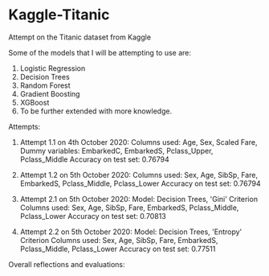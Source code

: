 # Kaggle-Titanic
Attempt on the Titanic dataset from Kaggle


Some of the models that I will be attempting to use are:

1) Logistic Regression
2) Decision Trees
3) Random Forest
4) Gradient Boosting
5) XGBoost
6) To be further extended with more knowledge.

Attempts:

1) Attempt 1.1 on 4th October 2020:
Columns used: Age, Sex, Scaled Fare, Dummy variables: EmbarkedC, EmbarkedS, Pclass_Upper, Pclass_Middle
Accuracy on test set: 0.76794

2) Attempt 1.2 on 5th October 2020:
Columns used: Sex, Age,	SibSp, Fare, EmbarkedS, Pclass_Middle, Pclass_Lower
Accuracy on test set: 0.76794

3) Attempt 2.1 on 5th October 2020:
Model: Decision Trees, 'Gini' Criterion
Columns used: Sex, Age,	SibSp, Fare, EmbarkedS, Pclass_Middle, Pclass_Lower
Accuracy on test set: 0.70813 

3) Attempt 2.2 on 5th October 2020:
Model: Decision Trees, 'Entropy' Criterion
Columns used: Sex, Age,	SibSp, Fare, EmbarkedS, Pclass_Middle, Pclass_Lower
Accuracy on test set: 0.77511 


Overall reflections and evaluations:

